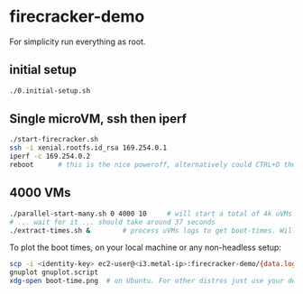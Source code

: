 # firecracker-demo

For simplicity run everything as root.

## initial setup

```bash
./0.initial-setup.sh
```

## Single microVM, ssh then iperf

```bash
./start-firecracker.sh
ssh -i xenial.rootfs.id_rsa 169.254.0.1
iperf -c 169.254.0.2
reboot      # this is the nice poweroff, alternatively could CTRL+D then `killall firecracker`
```

## 4000 VMs

```bash
./parallel-start-many.sh 0 4000 10     # will start a total of 4k uVMs from 10 parallel threads
# ... wait for it ... should take around 37 seconds
./extract-times.sh &        # process uVMs logs to get boot-times. Will write "data.log".

```

To plot the boot times, on your local machine or any non-headless setup:
```bash
scp -i <identity-key> ec2-user@<i3.metal-ip>:firecracker-demo/{data.log,gnuplot.script} .
gnuplot gnuplot.script
xdg-open boot-time.png  # on Ubuntu. For other distros just use your default .png viewer.
```
